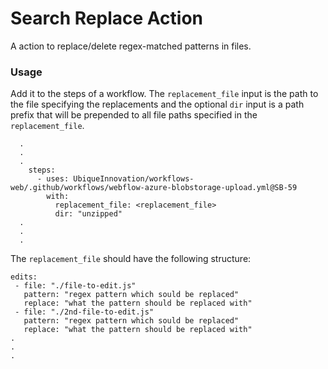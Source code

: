 # Search Replace Action

A action to replace/delete regex-matched patterns in files.

### Usage

Add it to the steps of a workflow.
The `replacement_file` input is the path to the file specifying the replacements and the optional `dir` input is a path prefix that will be prepended to all file paths specified in the `replacement_file`.

```
  .
  .
  .
    steps:
      - uses: UbiqueInnovation/workflows-web/.github/workflows/webflow-azure-blobstorage-upload.yml@SB-59
        with:
          replacement_file: <replacement_file>
          dir: "unzipped"
  .
  .
  .
```

The `replacement_file` should have the following structure:

```
edits:
 - file: "./file-to-edit.js"
   pattern: "regex pattern which sould be replaced"
   replace: "what the pattern should be replaced with"
 - file: "./2nd-file-to-edit.js"
   pattern: "regex pattern which sould be replaced"
   replace: "what the pattern should be replaced with"
.
.
.
```
